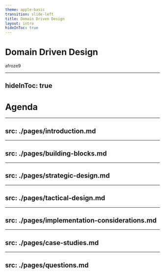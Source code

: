 ```yaml
---
theme: apple-basic
transition: slide-left
title: Domain Driven Design
layout: intro
hideInToc: true
---
```


# Domain Driven Design

<div class="abs-br m-6">
  <span class="font-700">
    afroze9
  </span>
  <a href="https://github.com/afroze9" target="_blank" alt="GitHub"
    class="text-xl slidev-icon-btn opacity-50 !border-none !hover:text-white">
    <carbon-logo-github />
  </a>
</div>

---
hideInToc: true
---

# Agenda
<Toc />

---
src: ./pages/introduction.md
---

---
src: ./pages/building-blocks.md
---

---
src: ./pages/strategic-design.md
---

---
src: ./pages/tactical-design.md
---

---
src: ./pages/implementation-considerations.md
---

---
src: ./pages/case-studies.md
---

---
src: ./pages/questions.md
---
